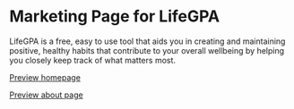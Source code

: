 # Marketing Page for LifeGPA

LifeGPA is a free, easy to use tool that aids you in creating and maintaining positive, healthy habits that contribute to your overall wellbeing by helping you closely keep track of what matters most.

[Preview homepage](https://lifegpa-lambda.netlify.com/)

[Preview about page](https://lifegpa-lambda.netlify.com/about.html)
